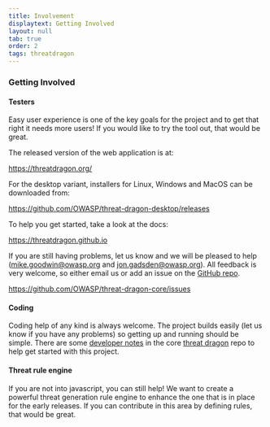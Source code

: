 ```yaml
---
title: Involvement
displaytext: Getting Involved
layout: null
tab: true
order: 2
tags: threatdragon
---
```


### Getting Involved
#### Testers
Easy user experience is one of the key goals for the project and to get that right it needs more users!
If you would like to try the tool out, that would be great.

The released version of the web application is at:

https://threatdragon.org/

For the desktop variant, installers for Linux, Windows and MacOS can be downloaded from:

https://github.com/OWASP/threat-dragon-desktop/releases

To help you get started, take a look at the docs:

https://threatdragon.github.io

If you are still having problems, let us know and we will be pleased to help (mike.goodwin@owasp.org and 
jon.gadsden@owasp.org). All feedback is very welcome, so either email us or add an issue on the
[GitHub repo](https://github.com/OWASP/threat-dragon-core/issues).

https://github.com/OWASP/threat-dragon-core/issues

#### Coding
Coding help of any kind is always welcome. The project builds easily (let us know if you have any problems)
so getting up and running should be simple.  There are some
[developer notes](https://github.com/OWASP/threat-dragon-core/blob/main/dev-notes.md) in the core
[threat dragon](https://github.com/OWASP/threat-dragon-core) repo to help get started with this project.

#### Threat rule engine
If you are not into javascript, you can still help! We want to create a powerful threat generation rule engine
to enhance the one that is in place for the early releases. If you can contribute in this area by
defining rules, that would be great.
